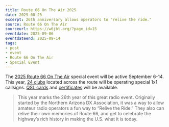 ```yaml
---
title: Route 66 On The Air 2025
date: 2025-08-25
excerpt: 26th anniversary allows operators to "relive the ride."
source: Route 66 On The Air
sourceurl: https://w6jbt.org/?page_id=15
eventdate: 2025-09-06
eventdateend: 2025-09-14
tags:
- post
- event
- Route 66 On The Air
- Special Event
---
```

The [2025 Route 66 On The Air](https://w6jbt.org/?page_id=15) special event will be active September 6-14. This year, [24 clubs](https://w6jbt.org/?page_id=117) located across the route will be operating special 1x1 callsigns. [QSL cards](https://w6jbt.org/?page_id=26) and [certificates](https://w6jbt.org/?page_id=23) will be available.

> This year marks the 26th year of this great radio event. Originally started by the Northern Arizona DX Association, it was a way to allow amateur radio operators a fun way to “Relive the Ride.” They also can relive their own memories of Route 66, and get to celebrate the highway’s rich history in making the U.S. what it is today.
